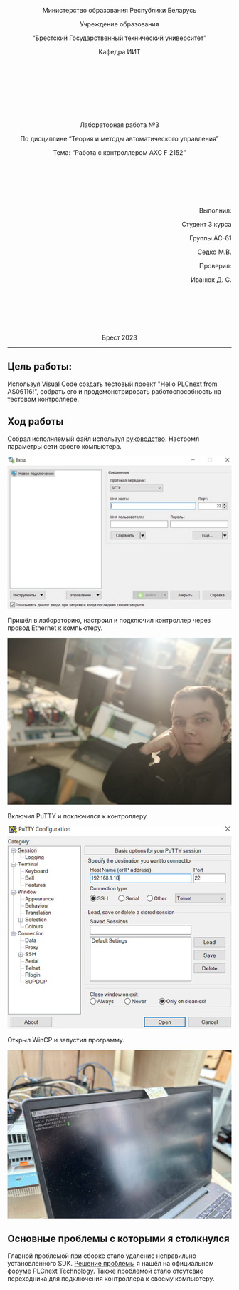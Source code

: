 
<p align="center"> Министерство образования Республики Беларусь</p>
<p align="center"> Учреждение образования</p>
<p align="center"> “Брестский Государственный технический университет”</p>
<p align="center"> Кафедра ИИТ</p>
<br><br><br><br><br><br><br>
<p align="center"> Лабораторная работа №3</p>
<p align="center"> По дисциплине “Теория и методы автоматического управления”</p>
<p align="center"> Тема: “Работа с контроллером AXC F 2152”</p>
<br><br><br><br><br>
<p align="right"> Выполнил:</p>
<p align="right"> Студент 3 курса</p>
<p align="right"> Группы АС-61</p>
<p align="right"> Седко М.В.</p>
<p align="right"> Проверил:</p>
<p align="right"> Иванюк Д. С.</p>
<br><br><br><br><br>
<p align="center"> Брест 2023</p>

---


## Цель работы:  
 Используя Visual Code создать тестовый проект "Hello PLCnext from AS06116!", собрать его и продемонстрировать работоспособность на тестовом контроллере.
## Ход работы
 Собрал исполняемый файл используя [руководство](https://github.com/savushkin-r-d/PLCnext-howto/tree/master/HowTo%20build%20program%20Hello%20PLCnext). Настромл параметры сети своего компьютера.

 ![](images/Connection1.jpg)

 Пришёл в лабораторию, настроил и подключил контроллер через провод Ethernet к компьютеру.

![](images/MeInLab.jpg)

 Включил PuTTY и поключился к контроллеру.

![](images/Connection2.jpg)

 Открыл WinCP и запустил программу.

![](images/ProgramWorking.jpg)

## Основные проблемы с которыми я столкнулся
 Главной проблемой при сборке стало удаление неправильно установленного SDK. [Решение проблемы](https://www.plcnext-community.net/forum/#/discussion/2428/i-encountered-an-error-when-creating-a-visualstudio-project-plcnext) я нашёл на официальном форуме PLCnext Technology. Также проблемой стало отсутсвие переходника для подключения контроллера к своему компьютеру.
